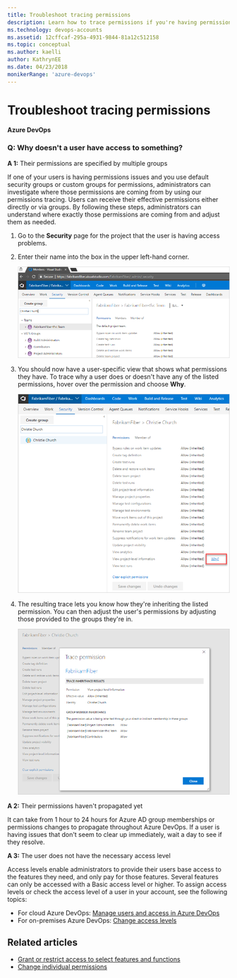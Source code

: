 ```yaml
---
title: Troubleshoot tracing permissions
description: Learn how to trace permissions if you're having permissions issues with Azure DevOps
ms.technology: devops-accounts
ms.assetid: 12cffcaf-295a-4931-9844-81a12c512158
ms.topic: conceptual
ms.author: kaelli
author: KathrynEE
ms.date: 04/23/2018
monikerRange: 'azure-devops'
---
```



# Troubleshoot tracing permissions

**Azure DevOps**

### Q: Why doesn't a user have access to something?

**A 1:** Their permissions are specified by multiple groups

If one of your users is having permissions issues and you use default security groups or custom groups for permissions, administrators can investigate where those permissions are coming from by using our permissions tracing. Users can receive their effective permissions either directly or via groups. By following these steps, administrators can understand where exactly those permissions are coming from and adjust them as needed.

1. Go to the **Security** page for the project that the user is having access problems.

2. Enter their name into the box in the upper left-hand corner.

   ![Enter user name to view permissions](media/security-page-enter-user-name.png)

3. You should now have a user-specific view that shows what permissions they have. To trace why a user does or doesn't have any of the listed permissions, hover over the permission and choose **Why**.

   ![Choose Why in permissions list view for project level information](media/permissions-list-view-project-level-information.png)

4. The resulting trace lets you know how they're inheriting the listed permission. You can then adjust the user's permissions by adjusting those provided to the groups they're in.

   ![Trace showing inherited permissions](media/trace-permission-group-member-inheritance.png)

**A 2:** Their permissions haven't propagated yet

It can take from 1 hour to 24 hours for Azure AD group memberships or permissions changes to propagate throughout Azure DevOps. If a user is having issues that don't seem to clear up immediately, wait a day to see if they resolve.

**A 3:** The user does not have the necessary access level

Access levels enable administrators to provide their users base access to the features they need, and only pay for those features. Several features can only be accessed with a Basic access level or higher. To assign access levels or check the access level of a user in your account, see the following topics:

* For cloud Azure DevOps: [Manage users and access in Azure DevOps](../accounts/add-organization-users.md) 
* For on-premises Azure DevOps: [Change access levels](/azure/devops/organizations/security/change-access-levels?view=azure-devops)

## Related articles

* [Grant or restrict access to select features and functions](/azure/devops/organizations/security/restrict-access?view=azure-devops)
* [Change individual permissions](/azure/devops/organizations/security/change-individual-permissions?view=azure-devops)
